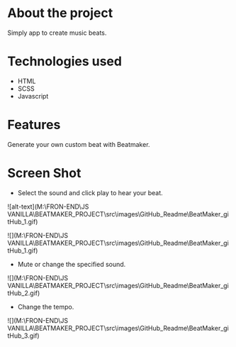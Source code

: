 # About the project

Simply app to create music beats.

# 

# Technologies used

- HTML
- SCSS
- Javascript

# 

# Features

Generate your own custom beat with Beatmaker.

# 

# Screen Shot

- Select the sound and click play to hear your beat.



 ![alt-text](M:\FRON-END\JS VANILLA\BEATMAKER_PROJECT\src\images\GitHub_Readme\BeatMaker_gitHub_1.gif)

![](M:\FRON-END\JS VANILLA\BEATMAKER_PROJECT\src\images\GitHub_Readme\BeatMaker_gitHub_1.gif)

- Mute or change the specified sound.

![](M:\FRON-END\JS VANILLA\BEATMAKER_PROJECT\src\images\GitHub_Readme\BeatMaker_gitHub_2.gif)

- Change the tempo.

![](M:\FRON-END\JS VANILLA\BEATMAKER_PROJECT\src\images\GitHub_Readme\BeatMaker_gitHub_3.gif)

